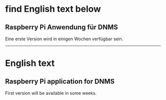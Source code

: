 # find English text below

## Raspberry Pi Anwendung für DNMS

Eine erste Version wird in einigen Wochen verfügbar sein.
 
	
------------------------------------------------------------------------
# English text

## Raspberry Pi application for DNMS


First version will be available in some weeks.